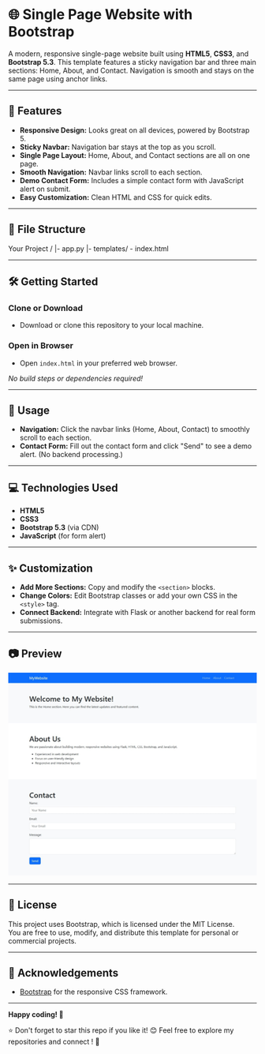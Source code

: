 # 🌐 Single Page Website with Bootstrap

A modern, responsive single-page website built using **HTML5**, **CSS3**, and **Bootstrap 5.3**. This template features a sticky navigation bar and three main sections: Home, About, and Contact. Navigation is smooth and stays on the same page using anchor links.

---

## 🚀 Features

- **Responsive Design:** Looks great on all devices, powered by Bootstrap 5.
- **Sticky Navbar:** Navigation bar stays at the top as you scroll.
- **Single Page Layout:** Home, About, and Contact sections are all on one page.
- **Smooth Navigation:** Navbar links scroll to each section.
- **Demo Contact Form:** Includes a simple contact form with JavaScript alert on submit.
- **Easy Customization:** Clean HTML and CSS for quick edits.

---

## 📁 File Structure

Your Project / 
  |- app.py
  |- templates/
    - index.html


---

## 🛠️ Getting Started

### Clone or Download

- Download or clone this repository to your local machine.

### Open in Browser

- Open `index.html` in your preferred web browser.

_No build steps or dependencies required!_

---

## 📝 Usage

- **Navigation:** Click the navbar links (Home, About, Contact) to smoothly scroll to each section.
- **Contact Form:** Fill out the contact form and click "Send" to see a demo alert. (No backend processing.)

---

## 💻 Technologies Used

- **HTML5**
- **CSS3**
- **Bootstrap 5.3** (via CDN)
- **JavaScript** (for form alert)

---

## ✨ Customization

- **Add More Sections:** Copy and modify the `<section>` blocks.
- **Change Colors:** Edit Bootstrap classes or add your own CSS in the `<style>` tag.
- **Connect Backend:** Integrate with Flask or another backend for real form submissions.

---

## 📷 Preview

![Screenshot](img/full%20website.jpeg)<br>

---

## 📄 License

This project uses Bootstrap, which is licensed under the MIT License.  
You are free to use, modify, and distribute this template for personal or commercial projects.

---

## 🙏 Acknowledgements

- [Bootstrap](https://getbootstrap.com/) for the responsive CSS framework.

---


**Happy coding! 🚀**

⭐ Don't forget to star this repo if you like it! 😊
Feel free to explore my repositories and connect ! 🚀
